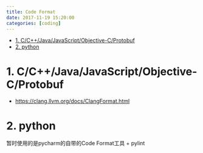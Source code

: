 ```yaml
---
title: Code Format
date: 2017-11-19 15:20:00
categories: [coding]
---
```


<!-- TOC -->

- [1. C/C++/Java/JavaScript/Objective-C/Protobuf](#1-ccjavajavascriptobjective-cprotobuf)
- [2. python](#2-python)

<!-- /TOC -->

<a id="markdown-1-ccjavajavascriptobjective-cprotobuf" name="1-ccjavajavascriptobjective-cprotobuf"></a>
# 1. C/C++/Java/JavaScript/Objective-C/Protobuf

* https://clang.llvm.org/docs/ClangFormat.html


<a id="markdown-2-python" name="2-python"></a>
# 2. python

暂时使用的是pycharm的自带的Code Format工具 + pylint 

